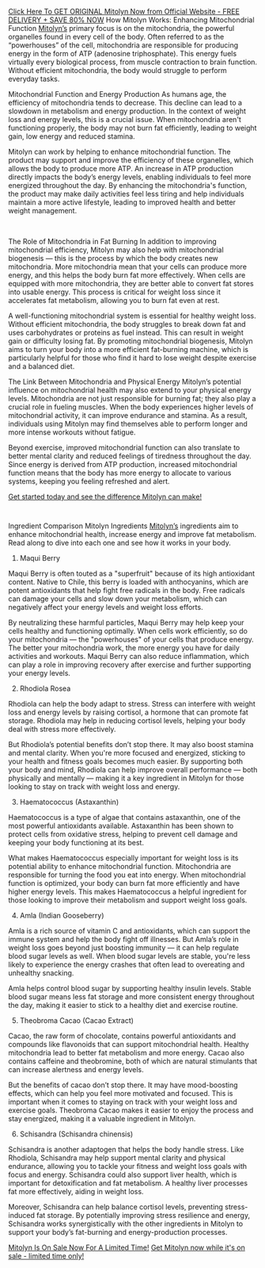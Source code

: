 [Click Here To GET ORIGINAL Mitolyn Now from Official Website - FREE DELIVERY + SAVE 80% NOW](https://tinyurl.com/4rakhpar)
 ​
How Mitolyn Works: Enhancing Mitochondrial Function​
[Mitolyn’s](https://tinyurl.com/4rakhpar) primary focus is on the mitochondria, the powerful organelles found in every cell of the body. Often referred to as the “powerhouses” of the cell, mitochondria are responsible for producing energy in the form of ATP (adenosine triphosphate). This energy fuels virtually every biological process, from muscle contraction to brain function. Without efficient mitochondria, the body would struggle to perform everyday tasks.

Mitochondrial Function and Energy Production​
As humans age, the efficiency of mitochondria tends to decrease. This decline can lead to a slowdown in metabolism and energy production. In the context of weight loss and energy levels, this is a crucial issue. When mitochondria aren't functioning properly, the body may not burn fat efficiently, leading to weight gain, low energy and reduced stamina.

Mitolyn can work by helping to enhance mitochondrial function. The product may support and improve the efficiency of these organelles, which allows the body to produce more ATP. An increase in ATP production directly impacts the body’s energy levels, enabling individuals to feel more energized throughout the day. By enhancing the mitochondria's function, the product may make daily activities feel less tiring and help individuals maintain a more active lifestyle, leading to improved health and better weight management.

 ​

The Role of Mitochondria in Fat Burning​
In addition to improving mitochondrial efficiency, Mitolyn may also help with mitochondrial biogenesis — this is the process by which the body creates new mitochondria. More mitochondria mean that your cells can produce more energy, and this helps the body burn fat more effectively. When cells are equipped with more mitochondria, they are better able to convert fat stores into usable energy. This process is critical for weight loss since it accelerates fat metabolism, allowing you to burn fat even at rest.

A well-functioning mitochondrial system is essential for healthy weight loss. Without efficient mitochondria, the body struggles to break down fat and uses carbohydrates or proteins as fuel instead. This can result in weight gain or difficulty losing fat. By promoting mitochondrial biogenesis, Mitolyn aims to turn your body into a more efficient fat-burning machine, which is particularly helpful for those who find it hard to lose weight despite exercise and a balanced diet.

The Link Between Mitochondria and Physical Energy​
Mitolyn’s potential influence on mitochondrial health may also extend to your physical energy levels. Mitochondria are not just responsible for burning fat; they also play a crucial role in fueling muscles. When the body experiences higher levels of mitochondrial activity, it can improve endurance and stamina. As a result, individuals using Mitolyn may find themselves able to perform longer and more intense workouts without fatigue.

Beyond exercise, improved mitochondrial function can also translate to better mental clarity and reduced feelings of tiredness throughout the day. Since energy is derived from ATP production, increased mitochondrial function means that the body has more energy to allocate to various systems, keeping you feeling refreshed and alert.

[Get started today and see the difference Mitolyn can make!](https://tinyurl.com/4rakhpar)

	 ​
Ingredient Comparison​
Mitolyn Ingredients​
[Mitolyn’s](https://tinyurl.com/4rakhpar) ingredients aim to enhance mitochondrial health, increase energy and improve fat metabolism. Read along to dive into each one and see how it works in your body.

1. Maqui Berry

Maqui Berry is often touted as a "superfruit" because of its high antioxidant content. Native to Chile, this berry is loaded with anthocyanins, which are potent antioxidants that help fight free radicals in the body. Free radicals can damage your cells and slow down your metabolism, which can negatively affect your energy levels and weight loss efforts.

By neutralizing these harmful particles, Maqui Berry may help keep your cells healthy and functioning optimally. When cells work efficiently, so do your mitochondria — the "powerhouses" of your cells that produce energy. The better your mitochondria work, the more energy you have for daily activities and workouts. Maqui Berry can also reduce inflammation, which can play a role in improving recovery after exercise and further supporting your energy levels.

2. Rhodiola Rosea

Rhodiola can help the body adapt to stress. Stress can interfere with weight loss and energy levels by raising cortisol, a hormone that can promote fat storage. Rhodiola may help in reducing cortisol levels, helping your body deal with stress more effectively.

But Rhodiola’s potential benefits don’t stop there. It may also boost stamina and mental clarity. When you're more focused and energized, sticking to your health and fitness goals becomes much easier. By supporting both your body and mind, Rhodiola can help improve overall performance — both physically and mentally — making it a key ingredient in Mitolyn for those looking to stay on track with weight loss and energy.

3. Haematococcus (Astaxanthin)

Haematococcus is a type of algae that contains astaxanthin, one of the most powerful antioxidants available. Astaxanthin has been shown to protect cells from oxidative stress, helping to prevent cell damage and keeping your body functioning at its best.

What makes Haematococcus especially important for weight loss is its potential ability to enhance mitochondrial function. Mitochondria are responsible for turning the food you eat into energy. When mitochondrial function is optimized, your body can burn fat more efficiently and have higher energy levels. This makes Haematococcus a helpful ingredient for those looking to improve their metabolism and support weight loss goals.

4. Amla (Indian Gooseberry)

Amla is a rich source of vitamin C and antioxidants, which can support the immune system and help the body fight off illnesses. But Amla’s role in weight loss goes beyond just boosting immunity — it can help regulate blood sugar levels as well. When blood sugar levels are stable, you're less likely to experience the energy crashes that often lead to overeating and unhealthy snacking.

Amla helps control blood sugar by supporting healthy insulin levels. Stable blood sugar means less fat storage and more consistent energy throughout the day, making it easier to stick to a healthy diet and exercise routine.

5. Theobroma Cacao (Cacao Extract)

Cacao, the raw form of chocolate, contains powerful antioxidants and compounds like flavonoids that can support mitochondrial health. Healthy mitochondria lead to better fat metabolism and more energy. Cacao also contains caffeine and theobromine, both of which are natural stimulants that can increase alertness and energy levels.

But the benefits of cacao don’t stop there. It may have mood-boosting effects, which can help you feel more motivated and focused. This is important when it comes to staying on track with your weight loss and exercise goals. Theobroma Cacao makes it easier to enjoy the process and stay energized, making it a valuable ingredient in Mitolyn.

6. Schisandra (Schisandra chinensis)

Schisandra is another adaptogen that helps the body handle stress. Like Rhodiola, Schisandra may help support mental clarity and physical endurance, allowing you to tackle your fitness and weight loss goals with focus and energy. Schisandra could also support liver health, which is important for detoxification and fat metabolism. A healthy liver processes fat more effectively, aiding in weight loss.

Moreover, Schisandra can help balance cortisol levels, preventing stress-induced fat storage. By potentially improving stress resilience and energy, Schisandra works synergistically with the other ingredients in Mitolyn to support your body’s fat-burning and energy-production processes.

	
[Mitolyn Is On Sale Now For A Limited Time!](https://tinyurl.com/4rakhpar)
[Get Mitolyn now while it's on sale - limited time only!](https://tinyurl.com/4rakhpar)
